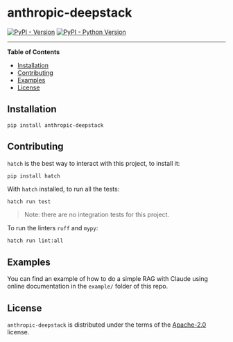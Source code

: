 # anthropic-deepstack

[![PyPI - Version](https://img.shields.io/pypi/v/anthropic-deepstack.svg)](https://pypi.org/project/anthropic-deepstack)
[![PyPI - Python Version](https://img.shields.io/pypi/pyversions/anthropic-deepstack.svg)](https://pypi.org/project/anthropic-deepstack)

-----

**Table of Contents**

- [Installation](#installation)
- [Contributing](#contributing)
- [Examples](#examples)
- [License](#license)

## Installation

```console
pip install anthropic-deepstack
```

## Contributing

`hatch` is the best way to interact with this project, to install it:
```sh
pip install hatch
```

With `hatch` installed, to run all the tests:
```
hatch run test
```
> Note: there are no integration tests for this project.

To run the linters `ruff` and `mypy`:
```
hatch run lint:all
```

## Examples
You can find an example of how to do a simple RAG with Claude using online documentation in the `example/` folder of this repo.

## License

`anthropic-deepstack` is distributed under the terms of the [Apache-2.0](https://spdx.org/licenses/Apache-2.0.html) license.
